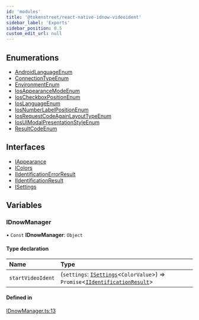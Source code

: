 ```yaml
---
id: 'modules'
title: '@tokenstreet/react-native-idnow-videoident'
sidebar_label: 'Exports'
sidebar_position: 0.5
custom_edit_url: null
---
```


## Enumerations

-   [AndroidLanguageEnum](enums/AndroidLanguageEnum.md)
-   [ConnectionTypeEnum](enums/ConnectionTypeEnum.md)
-   [EnvironmentEnum](enums/EnvironmentEnum.md)
-   [IosAppearanceModeEnum](enums/IosAppearanceModeEnum.md)
-   [IosCheckboxPositionEnum](enums/IosCheckboxPositionEnum.md)
-   [IosLanguageEnum](enums/IosLanguageEnum.md)
-   [IosNumberLabelPositionEnum](enums/IosNumberLabelPositionEnum.md)
-   [IosRequestCodeAgainLayoutTypeEnum](enums/IosRequestCodeAgainLayoutTypeEnum.md)
-   [IosUIModalPresentationStyleEnum](enums/IosUIModalPresentationStyleEnum.md)
-   [ResultCodeEnum](enums/ResultCodeEnum.md)

## Interfaces

-   [IAppearance](interfaces/IAppearance.md)
-   [IColors](interfaces/IColors.md)
-   [IIdentificationErrorResult](interfaces/IIdentificationErrorResult.md)
-   [IIdentificationResult](interfaces/IIdentificationResult.md)
-   [ISettings](interfaces/ISettings.md)

## Variables

### IDnowManager

• `Const` **IDnowManager**: `Object`

#### Type declaration

| Name              | Type                                                                                                                                              |
| :---------------- | :------------------------------------------------------------------------------------------------------------------------------------------------ |
| `startVideoIdent` | (`settings`: [`ISettings`](interfaces/ISettings.md)<`ColorValue`\>) => `Promise`<[`IIdentificationResult`](interfaces/IIdentificationResult.md)\> |

#### Defined in

[IDnowManager.ts:13](https://github.com/tokenstreet-tech/react-native-idnow-videoident/blob/c599b31/src/IDnowManager.ts#L13)

